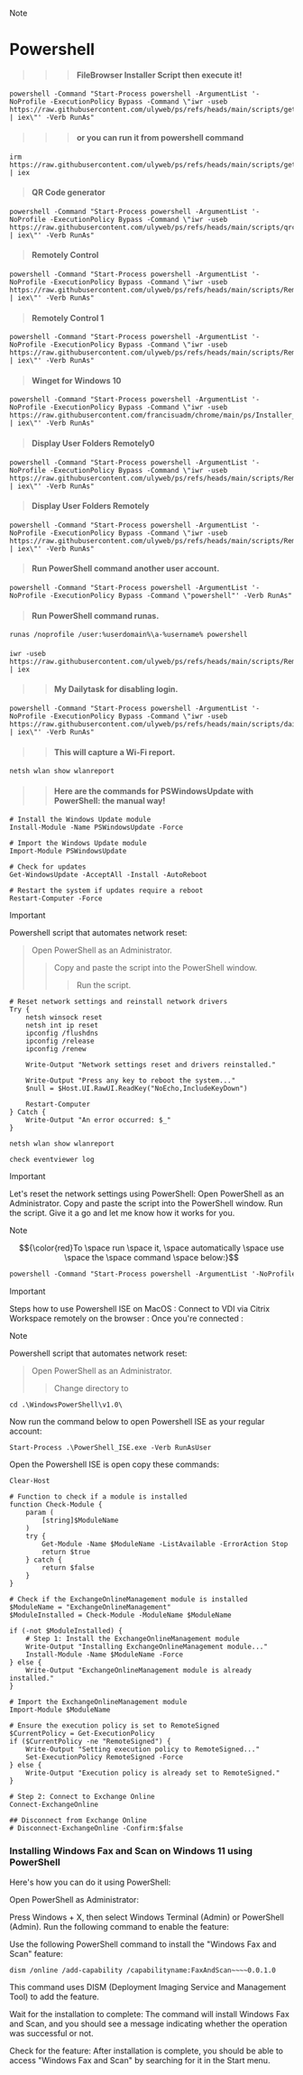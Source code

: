 > [!NOTE]
> # Powershell

> > > #### FileBrowser Installer Script then execute it!
```
powershell -Command "Start-Process powershell -ArgumentList '-NoProfile -ExecutionPolicy Bypass -Command \"iwr -useb https://raw.githubusercontent.com/ulyweb/ps/refs/heads/main/scripts/get_fb.ps1 | iex\"' -Verb RunAs"
```

> > > #### or you can run it from powershell command
````
irm https://raw.githubusercontent.com/ulyweb/ps/refs/heads/main/scripts/get_fb.ps1 | iex
````

> #### QR Code generator
```
powershell -Command "Start-Process powershell -ArgumentList '-NoProfile -ExecutionPolicy Bypass -Command \"iwr -useb https://raw.githubusercontent.com/ulyweb/ps/refs/heads/main/scripts/qrcodemenu.ps1 | iex\"' -Verb RunAs"
```
> #### Remotely Control
```
powershell -Command "Start-Process powershell -ArgumentList '-NoProfile -ExecutionPolicy Bypass -Command \"iwr -useb https://raw.githubusercontent.com/ulyweb/ps/refs/heads/main/scripts/RemotePC.ps1 | iex\"' -Verb RunAs"
```

> #### Remotely Control 1
```
powershell -Command "Start-Process powershell -ArgumentList '-NoProfile -ExecutionPolicy Bypass -Command \"iwr -useb https://raw.githubusercontent.com/ulyweb/ps/refs/heads/main/scripts/RemotePC1.ps1 | iex\"' -Verb RunAs"
```

> #### Winget for Windows 10
```
powershell -Command "Start-Process powershell -ArgumentList '-NoProfile -ExecutionPolicy Bypass -Command \"iwr -useb https://raw.githubusercontent.com/francisuadm/chrome/main/ps/Installer_Winget1.ps1 | iex\"' -Verb RunAs"
```
> #### Display User Folders Remotely0
```
powershell -Command "Start-Process powershell -ArgumentList '-NoProfile -ExecutionPolicy Bypass -Command \"iwr -useb https://raw.githubusercontent.com/ulyweb/ps/refs/heads/main/scripts/RemovePCUserFolder.ps1 | iex\"' -Verb RunAs"
```

> #### Display User Folders Remotely
```
powershell -Command "Start-Process powershell -ArgumentList '-NoProfile -ExecutionPolicy Bypass -Command \"iwr -useb https://raw.githubusercontent.com/ulyweb/ps/refs/heads/main/scripts/RemotePCUserFolder.ps1 | iex\"' -Verb RunAs"
```

> #### Run PowerShell command another user account.
```
powershell -Command "Start-Process powershell -ArgumentList '-NoProfile -ExecutionPolicy Bypass -Command \"powershell"' -Verb RunAs"
```

> #### Run PowerShell command runas.
```
runas /noprofile /user:%userdomain%\a-%username% powershell
```
> > ####
```
iwr -useb https://raw.githubusercontent.com/ulyweb/ps/refs/heads/main/scripts/RemovePCUserFolder.ps1 | iex
```

> > #### My Dailytask for disabling login.
```
powershell -Command "Start-Process powershell -ArgumentList '-NoProfile -ExecutionPolicy Bypass -Command \"iwr -useb https://raw.githubusercontent.com/ulyweb/ps/refs/heads/main/scripts/dailytask.ps1 | iex\"' -Verb RunAs"
```
> > #### This will capture a Wi-Fi report.
```
netsh wlan show wlanreport
```


>> #### Here are the commands for PSWindowsUpdate with PowerShell: the manual way!

````
# Install the Windows Update module
Install-Module -Name PSWindowsUpdate -Force

# Import the Windows Update module
Import-Module PSWindowsUpdate

# Check for updates
Get-WindowsUpdate -AcceptAll -Install -AutoReboot

# Restart the system if updates require a reboot
Restart-Computer -Force
````


> [!IMPORTANT]
> Powershell script that automates network reset:  
>> Open PowerShell as an Administrator. 
>>> Copy and paste the script into the PowerShell window. 
>>>> Run the script. 


````
# Reset network settings and reinstall network drivers
Try {
    netsh winsock reset
    netsh int ip reset
    ipconfig /flushdns
    ipconfig /release
    ipconfig /renew

    Write-Output "Network settings reset and drivers reinstalled."
    
    Write-Output "Press any key to reboot the system..."
    $null = $Host.UI.RawUI.ReadKey("NoEcho,IncludeKeyDown")
    
    Restart-Computer
} Catch {
    Write-Output "An error occurred: $_"
}

netsh wlan show wlanreport

check eventviewer log

````

> [!IMPORTANT]
> Let's reset the network settings using PowerShell:
> Open PowerShell as an Administrator.
> Copy and paste the script into the PowerShell window.
> Run the script.
> Give it a go and let me know how it works for you.

> [!Note]
> $${\color{red}To \space run \space it, \space automatically \space use \space the \space command \space below:}$$


````diff
powershell -Command "Start-Process powershell -ArgumentList '-NoProfile -ExecutionPolicy Bypass -Command \"iwr -useb https://raw.githubusercontent.com/ulyweb/ps/refs/heads/main/scripts/ResetNetworkSettings.ps1 | iex\"' -Verb RunAs"
````

> [!IMPORTANT]
> Steps how to use Powershell ISE on MacOS :
> Connect to VDI via Citrix Workspace remotely on the browser :
> Once you're connected :
>

> [!Note]
> Powershell script that automates network reset:  
>> Open PowerShell as an Administrator. 
>>> Change directory to

````
cd .\WindowsPowerShell\v1.0\
````

Now run the command below to open Powershell ISE as your regular account:

````
Start-Process .\PowerShell_ISE.exe -Verb RunAsUser
````

Open the Powershell ISE is open copy these commands:

````
Clear-Host

# Function to check if a module is installed
function Check-Module {
    param (
        [string]$ModuleName
    )
    try {
        Get-Module -Name $ModuleName -ListAvailable -ErrorAction Stop
        return $true
    } catch {
        return $false
    }
}

# Check if the ExchangeOnlineManagement module is installed
$ModuleName = "ExchangeOnlineManagement"
$ModuleInstalled = Check-Module -ModuleName $ModuleName

if (-not $ModuleInstalled) {
    # Step 1: Install the ExchangeOnlineManagement module
    Write-Output "Installing ExchangeOnlineManagement module..."
    Install-Module -Name $ModuleName -Force
} else {
    Write-Output "ExchangeOnlineManagement module is already installed."
}

# Import the ExchangeOnlineManagement module
Import-Module $ModuleName

# Ensure the execution policy is set to RemoteSigned
$CurrentPolicy = Get-ExecutionPolicy
if ($CurrentPolicy -ne "RemoteSigned") {
    Write-Output "Setting execution policy to RemoteSigned..."
    Set-ExecutionPolicy RemoteSigned -Force
} else {
    Write-Output "Execution policy is already set to RemoteSigned."
}

# Step 2: Connect to Exchange Online
Connect-ExchangeOnline

## Disconnect from Exchange Online
# Disconnect-ExchangeOnline -Confirm:$false
````


### Installing Windows Fax and Scan on Windows 11 using PowerShell

Here's how you can do it using PowerShell:

Open PowerShell as Administrator:

Press Windows + X, then select Windows Terminal (Admin) or PowerShell (Admin).
Run the following command to enable the feature:

Use the following PowerShell command to install the "Windows Fax and Scan" feature:
````
dism /online /add-capability /capabilityname:FaxAndScan~~~~0.0.1.0
````
This command uses DISM (Deployment Imaging Service and Management Tool) to add the feature.

Wait for the installation to complete: The command will install Windows Fax and Scan, and you should see a message indicating whether the operation was successful or not.

Check for the feature: After installation is complete, you should be able to access "Windows Fax and Scan" by searching for it in the Start menu.
